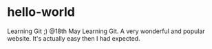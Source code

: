 # hello-world
Learning Git ;) @18th May
Learning Git. A very wonderful and popular website. It's actually easy then I had expected.
